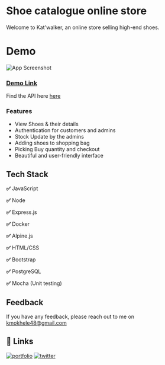 # Shoe catalogue online store
Welcome to Kat'walker, an online store selling high-end shoes.

# Demo

![App Screenshot](https://mokhele.pythonanywhere.com/images/project/screely-1696582790831.png)

### [Demo Link](https://katwalker.onrender.com/index.html)

Find the API here [here](https://github.com/mokhelek/shoe-catalogue-api.git)


### Features

- View Shoes & their details
- Authentication for customers and admins
- Stock Update by the admins
- Adding shoes to shopping bag
- Picking Buy quantity and checkout
- Beautiful and user-friendly interface
  

## Tech Stack

**✅** JavaScript

**✅** Node 
 
**✅** Express.js

**✅** Docker

**✅** Alpine.js

**✅** HTML/CSS

**✅** Bootstrap

**✅** PostgreSQL

**✅** Mocha (Unit testing)



## Feedback

If you have any feedback, please reach out to me on kmokhele48@gmail.com


## 🔗 Links
[![portfolio](https://img.shields.io/badge/my_portfolio-000?style=for-the-badge&logo=ko-fi&logoColor=white)](https://mokhele.pythonanywhere.com)
[![twitter](https://img.shields.io/badge/twitter-1DA1F2?style=for-the-badge&logo=twitter&logoColor=white)](https://twitter.com/Mokhele_K?t=14CzqMH9VwTb9HN_BahvDA&s=09)
